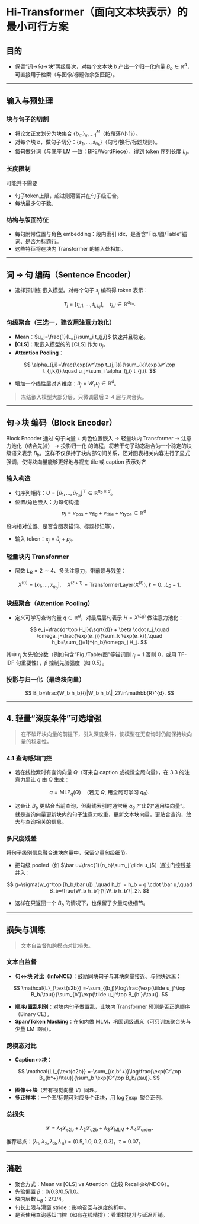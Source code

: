 # Hi-Transformer（面向文本块表示）的最小可行方案

## 目的

* 保留“词→句→块”两级层次，对每个文本块 $b$ 产出一个归一化向量 $B_b \in \mathbb{R}^{d}$，可直接用于检索（与图像/标题做余弦匹配）。


---

## 输入与预处理

### 块与句子的切割

* 将论文正文划分为块集合 $\{b_m\}_{m=1}^{M}$（按段落/小节）。
* 对每个块 $b$，做句子切分：$\{s_1,\dots,s_{n_b}\}$（句号/换行/标题规则）。
* 每句做分词（与底座 LM 一致：BPE/WordPiece），得到 token 序列长度 $L_j$。

### 长度限制
可能并不需要
* 句子token上限，超过则滑窗并在句子级汇合。
* 每块最多句子数。

### 结构与版面特征

* 每句附带位置与角色 embedding：段内索引 idx、是否含“Fig./图/Table”锚词、是否为标题行。
* 这些特征将在块内 Transformer 的输入处相加。

---

## 词 → 句 编码（Sentence Encoder）


* 选择预训练 嵌入模型。对每个句子 $s_j$ 编码得 token 表示：

$$
T_j = [t_{j,1},\dots,t_{j,L_j}],\quad t_{j,i}\in\mathbb{R}^{d_{\text{lm}}}.
$$

### 句级聚合（三选一，建议用注意力池化）

* **Mean**：$u_j=\frac{1}{L_j}\sum_i t_{j,i}$ 快速并且稳定。
* **\[CLS]**：取嵌入模型的的 \[CLS] 作为 $u_j$。
* **Attention Pooling**：

$$
\alpha_{j,i}=\frac{\exp(w^\top t_{j,i})}{\sum_{k}\exp(w^\top t_{j,k})},\quad
u_j=\sum_i \alpha_{j,i} t_{j,i}.
$$

* 增加一个线性层对齐维度：$\tilde u_j = W_s u_j \in \mathbb{R}^{d}$。

> 冻结嵌入模型大部分层，只微调最后 2–4 层与聚合头。

---

## 句→块 编码（Block Encoder）
Block Encoder 通过 句子向量 + 角色位置嵌入 → 轻量块内 Transformer → 注意力池化（结合先验） → 投影归一化 的流程，将若干句子动态融合为一个稳定的块级语义表示 $B_b$。这样不仅保持了块内部句间关系，还对图表相关内容进行了显式强调，使得块向量能够更好地与视觉 tile 或 caption 表示对齐

### 输入构造

* 句序列矩阵：$U=[\tilde u_1,\dots,\tilde u_{n_b}]^\top \in \mathbb{R}^{n_b\times d}$。
* 位置/角色嵌入：为每句构造 $$
p_j = v_{\text{pos}} + v_{\text{fig}} + v_{\text{title}} + v_{\text{type}} \in \mathbb{R}^d$$

段内相对位置、是否含图表锚词、标题标记等）。
* 输入 token：$x_j=\tilde u_j + p_j$。

### 轻量块内 Transformer

* 层数 $L_B=2\sim4$、多头注意力，带前馈与残差：

$$
X^{(0)}=[x_1,\dots,x_{n_b}],\quad
X^{(\ell+1)}=\mathrm{TransformerLayer}(X^{(\ell)}),\ \ell=0\dots L_B-1.
$$

### 块级聚合（Attention Pooling）

* 定义可学习查询向量 $q\in\mathbb{R}^{d}$，对最后层句表示 $H=X^{(L_B)}$ 做注意力池化：

$$
e_j=\frac{q^\top H_j}{\sqrt{d}} + \beta \cdot r_j,\quad
\omega_j=\frac{\exp(e_j)}{\sum_k \exp(e_k)},\quad
h_b=\sum_{j=1}^{n_b}\omega_j H_j.
$$

其中 $r_j$ 为先验分数（例如句含“Fig./Table/图”等锚词则 $r_j=1$ 否则 0，或用 TF-IDF 句重要性），$\beta$ 控制先验强度（如 0.5）。

### 投影与归一化（最终块向量）

$$
B_b=\frac{W_b h_b}{\|W_b h_b\|_2}\in\mathbb{R}^{d}.
$$

---

## 4. 轻量“深度条件”可选增强

> 在不破坏块向量的前提下，引入深度条件，使模型在无查询时仍能保持块向量的稳定性。

### 4.1 查询感知门控

* 若在线检索时有查询向量 $Q$（可来自 caption 或视觉全局向量），在 3.3 的注意力里让 $q$ 由 $Q$ 生成：

$$
q=\mathrm{MLP}_q(Q)\quad(\text{若无 }Q,\ \text{用全局可学习 }q_0) .
$$

* 这会让 $B_b$ 更贴合当前查询，但离线索引时通常用 $q_0$ 产出的“通用块向量”。
就是查询向量更新块内的句子注意力权重，更新文本块向量，更贴合查询，放大与查询相关的信息。

### 多尺度残差
将句子级别信息融合进块向量中，保留少量句级细节。
* 把句级 pooled（如 $\bar u=\frac{1}{n_b}\sum_j \tilde u_j$）通过门控残差并入：

$$
g=\sigma(w_g^\top [h_b;\bar u]) ,\quad
h_b' = h_b + g \cdot \bar u,\quad
B_b=\frac{W_b h_b'}{\|W_b h_b'\|_2}.
$$

* 这样在只返回一个 $B_b$ 的情况下，也保留了少量句级细节。

---

## 损失与训练

> 文本自监督加跨模态对比损失。

### 文本自监督

* **句↔块 对比（InfoNCE）**：鼓励同块句子与其块向量接近、与他块远离：

$$
\mathcal{L}_{\text{s2b}}
=-\sum_{(b,j)}\log\frac{\exp(\tilde u_j^\top B_b/\tau)}{\sum_{b'}\exp(\tilde u_j^\top B_{b'}/\tau)}.
$$

* **顺序/置乱判别**：对块内句子做置乱，让块内 Transformer 预测是否正确顺序（Binary CE）。
* **Span/Token Masking**：在句内做 MLM，巩固词级语义（可只训练聚合头与少量 LM 顶层）。

### 跨模态对比

* **Caption↔块**：

$$
\mathcal{L}_{\text{c2b}}
=-\sum_{(c,b^+)}\log\frac{\exp(C^\top B_{b^+}/\tau)}{\sum_b \exp(C^\top B_b/\tau)}.
$$

* **图像↔块**（若有视觉向量 $V$）同理。
* **多正样本**：一个图/标题可对应多个正块，用 $\log \sum \exp$ 聚合正例。

### 总损失

$$
\mathcal{L}=\lambda_1 \mathcal{L}_{\text{s2b}}+\lambda_2 \mathcal{L}_{\text{c2b}}+\lambda_3 \mathcal{L}_{\text{MLM}}+\lambda_4 \mathcal{L}_{\text{order}} .
$$

推荐起点：$(\lambda_1,\lambda_2,\lambda_3,\lambda_4)=(0.5,1.0,0.2,0.3)$，$\tau=0.07$。

---


## 消融

* 聚合方式：Mean vs \[CLS] vs Attention（比较 Recall\@k/NDCG）。
* 先验偏置 $\beta$：0/0.3/0.5/1.0。
* 块内层数 $L_B$：2/3/4。
* 句长上限与滑窗 stride：影响召回与速度的折中。
* 是否使用查询感知门控（如有在线精排）：看重排提升与延迟开销。

